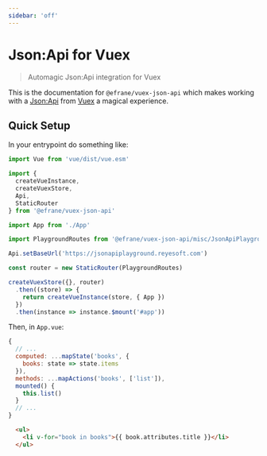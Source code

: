 ```yaml
---
sidebar: 'off'
---
```


# Json:Api for Vuex

> Automagic Json:Api integration for Vuex

This is the documentation for `@efrane/vuex-json-api` which makes working
with a [Json:Api](https://jsonapi.org) from [Vuex](https://vuex.vuejs.org)
a magical experience.

## Quick Setup

In your entrypoint do something like:

```js
import Vue from 'vue/dist/vue.esm'

import {
  createVueInstance,
  createVuexStore,
  Api,
  StaticRouter
} from '@efrane/vuex-json-api'

import App from './App'

import PlaygroundRoutes from '@efrane/vuex-json-api/misc/JsonApiPlaygroundRoutes'

Api.setBaseUrl('https://jsonapiplayground.reyesoft.com')

const router = new StaticRouter(PlaygroundRoutes)

createVuexStore({}, router)
  .then((store) => {
    return createVueInstance(store, { App })
  })
  .then(instance => instance.$mount('#app'))
```

Then, in `App.vue`:

```js
{
  // ...
  computed: ...mapState('books', {
    books: state => state.items
  }),
  methods: ...mapActions('books', ['list']),
  mounted() {
    this.list()
  }
  // ...
}
```

```html
  <ul>
    <li v-for="book in books">{{ book.attributes.title }}</li>
  </ul>
```
